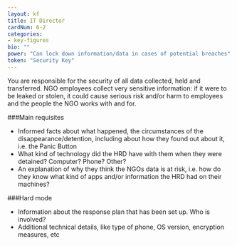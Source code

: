 ```yaml
---
layout: kf
title: IT Director
cardNum: 6-2
categories:
- key-figures
bio: ""
power: "Can lock down information/data in cases of potential breaches"
token: "Security Key"
---
```

You are responsible for the security of all data collected, held and transferred. NGO employees collect very sensitive information: if it were to be leaked or stolen, it could cause serious risk and/or harm to employees and the people the NGO works with and for.

###Main requisites
- Informed facts about what happened, the circumstances of the disappearance/detention, including about how they found out about it, i.e. the Panic Button
- What kind of technology did the HRD have with them when they were detained? Computer? Phone? Other?
- An explanation of why they think the NGOs data is at risk, i.e. how do they know what kind of apps and/or information the HRD had on their machines?

###Hard mode
- Information about the response plan that has been set up. Who is involved?
- Additional technical details, like type of phone, OS version, encryption measures, etc
